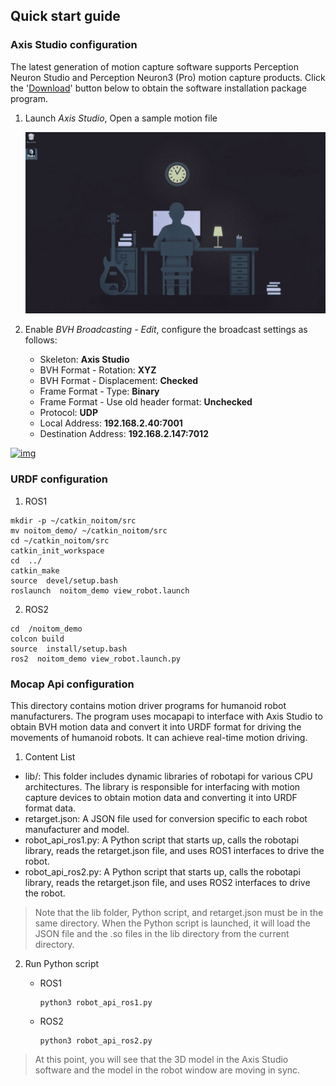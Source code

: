 ## Quick start guide

### Axis Studio configuration

The latest generation of motion capture software supports Perception Neuron Studio and Perception Neuron3 (Pro) motion capture products. Click the '[Download](https://shopcdn.noitom.com.cn/software/9d68e93a50424cac8fbc6d6c9e5bd3da/Axis_Studio_nacs_x64_2_12_13808_2521_20241209183103543.zip)' button below to obtain the software installation package program.

1. Launch *Axis Studio*, Open a sample motion file

   [![img](https://github.com/pnmocap/neuron_mocap_live-c4d/raw/main/resource/launch_axis_studio.gif)](https://github.com/pnmocap/neuron_mocap_live-c4d/blob/main/resource/launch_axis_studio.gif)

2. Enable *BVH Broadcasting - Edit*, configure the broadcast settings as follows:

   - Skeleton: **Axis Studio**
   - BVH Format - Rotation: **XYZ**
   - BVH Format - Displacement: **Checked**
   - Frame Format - Type: **Binary**
   - Frame Format - Use old header format: **Unchecked**
   - Protocol: **UDP**
   - Local Address: **192.168.2.40:7001**
   - Destination Address: **192.168.2.147:7012**

   
[![img](https://github.com/pnmocap/mocap_ros/blob/master/img/as_setting.png)](https://github.com/pnmocap/mocap_ros/blob/master/img/as_setting.png)

### URDF configuration

1. ROS1

~~~
mkdir -p ~/catkin_noitom/src
mv noitom_demo/ ~/catkin_noitom/src
cd ~/catkin_noitom/src
catkin_init_workspace
cd  ../
catkin_make
source  devel/setup.bash
roslaunch  noitom_demo view_robot.launch
~~~





2. ROS2

~~~
cd  /noitom_demo
colcon build
source  install/setup.bash
ros2  noitom_demo view_robot.launch.py
~~~





### Mocap Api  configuration

This directory contains motion driver programs for humanoid robot manufacturers. The program uses mocapapi to interface with Axis Studio to obtain BVH motion data and convert it into URDF format for driving the movements of humanoid robots. It can achieve real-time motion driving.

1. Content List

- lib/: This folder includes dynamic libraries of robotapi for various CPU architectures. The library is responsible for interfacing with motion capture devices to obtain motion data and converting it into URDF format data.
- retarget.json: A JSON file used for conversion specific to each robot manufacturer and model.
- robot_api_ros1.py: A Python script that starts up, calls the robotapi library, reads the retarget.json file, and uses ROS1 interfaces to drive the robot.
- robot_api_ros2.py: A Python script that starts up, calls the robotapi library, reads the retarget.json file, and uses ROS2 interfaces to drive the robot.

>Note that the lib folder, Python script, and retarget.json must be in the same directory. When the Python script is launched, it will load the JSON file and the .so files in the lib directory from the current directory.

2. Run Python script

   - ROS1

     ~~~
     python3 robot_api_ros1.py
     ~~~

   - ROS2

     ~~~
     python3 robot_api_ros2.py
     ~~~

> At this point, you will see that the 3D model in the Axis Studio software and the model in the robot window are moving in sync.

